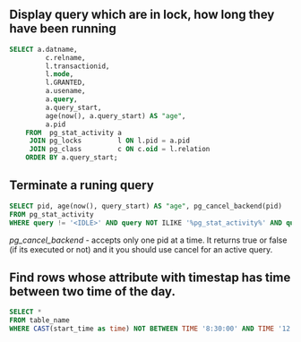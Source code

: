 ## Display query which are in lock, how long they have been running

```sql
SELECT a.datname,
         c.relname,
         l.transactionid,
         l.mode,
         l.GRANTED,
         a.usename,
         a.query, 
         a.query_start,
         age(now(), a.query_start) AS "age", 
         a.pid 
    FROM  pg_stat_activity a
     JOIN pg_locks         l ON l.pid = a.pid
     JOIN pg_class         c ON c.oid = l.relation
    ORDER BY a.query_start;
```

## Terminate a runing query

```sql
SELECT pid, age(now(), query_start) AS "age", pg_cancel_backend(pid)
FROM pg_stat_activity
WHERE query != '<IDLE>' AND query NOT ILIKE '%pg_stat_activity%' AND query ILIKE '%DELETE%';
```

*pg_cancel_backend* - accepts only one pid at a time. It returns true or false (if its executed or not) and it you should use
cancel for an active query.

## Find rows whose attribute with timestap has time between two time of the day.

```sql
SELECT *
FROM table_name
WHERE CAST(start_time as time) NOT BETWEEN TIME '8:30:00' AND TIME '12:30:00';
```
